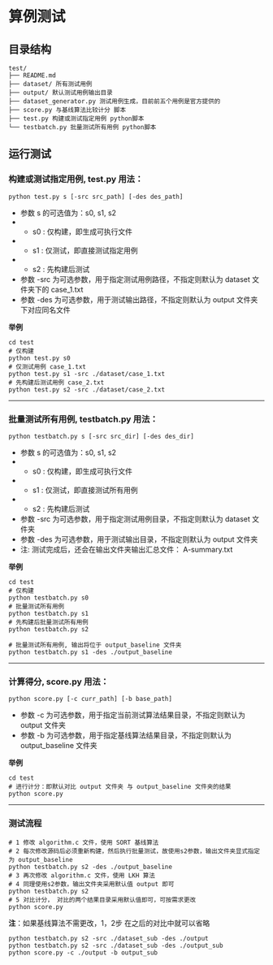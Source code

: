 # 算例测试

## 目录结构
```
test/
├── README.md 
├── dataset/ 所有测试用例 
├── output/ 默认测试用例输出目录
├── dataset_generator.py 测试用例生成，目前前五个用例是官方提供的
├── score.py 与基线算法比较计分 脚本
├── test.py 构建或测试指定用例 python脚本
└── testbatch.py 批量测试所有用例 python脚本
```

## 运行测试
### 构建或测试指定用例, test.py 用法：  
```
python test.py s [-src src_path] [-des des_path]
```
+ 参数 s 的可选值为：s0, s1, s2
+ + s0 : 仅构建，即生成可执行文件
+ + s1 : 仅测试，即直接测试指定用例
+ + s2 : 先构建后测试 
+ 参数 -src 为可选参数，用于指定测试用例路径，不指定则默认为 dataset 文件夹下的 case_1.txt 
+ 参数 -des 为可选参数，用于测试输出路径，不指定则默认为 output 文件夹下对应同名文件  

**举例**
```shell
cd test
# 仅构建
python test.py s0
# 仅测试用例 case_1.txt
python test.py s1 -src ./dataset/case_1.txt
# 先构建后测试用例 case_2.txt
python test.py s2 -src ./dataset/case_2.txt
```
---

### 批量测试所有用例, testbatch.py 用法：  
```
python testbatch.py s [-src src_dir] [-des des_dir]
```
+ 参数 s 的可选值为：s0, s1, s2
+ + s0 : 仅构建，即生成可执行文件
+ + s1 : 仅测试，即直接测试所有用例
+ + s2 : 先构建后测试
+ 参数 -src 为可选参数，用于指定测试用例目录，不指定则默认为 dataset 文件夹
+ 参数 -des 为可选参数，用于测试输出目录，不指定则默认为 output 文件夹
+ 注: 测试完成后，还会在输出文件夹输出汇总文件： A-summary.txt

**举例**
```shell
cd test
# 仅构建
python testbatch.py s0
# 批量测试所有用例
python testbatch.py s1 
# 先构建后批量测试所有用例
python testbatch.py s2 

# 批量测试所有用例, 输出将位于 output_baseline 文件夹
python testbatch.py s1 -des ./output_baseline
```
---

### 计算得分, score.py 用法：  
```
python score.py [-c curr_path] [-b base_path]
```
+ 参数 -c 为可选参数，用于指定当前测试算法结果目录，不指定则默认为 output 文件夹
+ 参数 -b 为可选参数，用于指定基线算法结果目录，不指定则默认为 output_baseline 文件夹

**举例**
```shell
cd test
# 进行计分：即默认对比 output 文件夹 与 output_baseline 文件夹的结果
python score.py 
```
---

### 测试流程
```shell
# 1 修改 algorithm.c 文件，使用 SORT 基线算法
# 2 每次修改源码后必须重新构建，然后执行批量测试，故使用s2参数，输出文件夹显式指定为 output_baseline
python testbatch.py s2 -des ./output_baseline
# 3 再次修改 algorithm.c 文件，使用 LKH 算法
# 4 同理使用s2参数，输出文件夹采用默认值 output 即可
python testbatch.py s2
# 5 对比计分， 对比的两个结果目录采用默认值即可，可按需求更改
python score.py
```
**注**：如果基线算法不需更改，1，2步 在之后的对比中就可以省略


```shell
python testbatch.py s2 -src ./dataset_sub -des ./output
python testbatch.py s2 -src ./dataset_sub -des ./output_sub
python score.py -c ./output -b output_sub
```